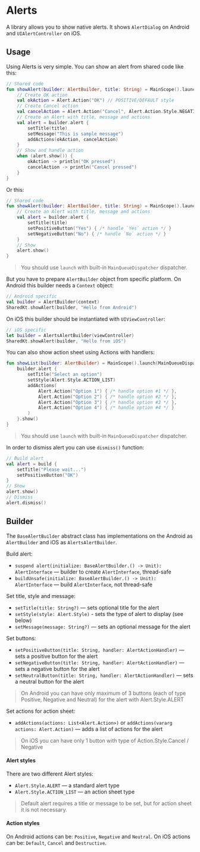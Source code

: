# Alerts

A library allows you to show native alerts.
It shows `AlertDialog` on Android and `UIAlertController` on iOS.

## Usage

Using Alerts is very simple. You can show an alert from shared code like this:

```kotlin
// Shared code
fun showAlert(builder: AlertBuilder, title: String) = MainScope().launch(MainQueueDispatcher) {
    // Create OK action
    val okAction = Alert.Action("OK") // POSITIVE/DEFAULT style
    // Create Cancel action
    val cancelAction = Alert.Action("Cancel", Alert.Action.Style.NEGATIVE)
    // Create an Alert with title, message and actions
    val alert = builder.alert {
        setTitle(title)
        setMessage("This is sample message")
        addActions(okAction, cancelAction)
    }
    // Show and handle action
    when (alert.show()) {
        okAction -> println("OK pressed")
        cancelAction -> println("Cancel pressed")
    }
}
```

Or this:

```kotlin
// Shared code
fun showAlert(builder: AlertBuilder, title: String) = MainScope().launch(MainQueueDispatcher) {
    // Create an Alert with title, message and actions
    val alert = builder.alert {
        setTitle(title)
        setPositiveButton("Yes") { /* handle `Yes` action */ }
        setNegativeButton("No") { /* handle `No` action */ }
    }
    // Show
    alert.show()
}
```

> You should use `launch` with built-in `MainQueueDispatcher` dispatcher.

But you have to prepare `AlertBuilder` object from specific platform.
On Android this builder needs a `Context` object:

```kotlin
// Android specific
val builder = AlertBuilder(context)
SharedKt.showAlert(builder, "Hello from Android")
```

On iOS this builder should be instantiated with `UIViewController`:

```swift
// iOS specific
let builder = AlertsAlertBuilder(viewController)
SharedKt.showAlert(builder, "Hello from iOS")
```

You can also show action sheet using Actions with handlers:

```kotlin
fun showList(builder: AlertBuilder) = MainScope().launch(MainQueueDispatcher) {
    builder.alert {
        setTitle("Select an option")
        setStyle(Alert.Style.ACTION_LIST)
        addActions(
            Alert.Action("Option 1") { /* handle option #1 */ },
            Alert.Action("Option 2") { /* handle option #2 */ },
            Alert.Action("Option 3") { /* handle option #3 */ },
            Alert.Action("Option 4") { /* handle option #4 */ }
        )
    }.show()
}
```

> You should use `launch` with built-in `MainQueueDispatcher` dispatcher.

In order to dismiss alert you can use `dismiss()` function:

```kotlin
// Build alert
val alert = build {
    setTitle("Please wait...")
    setPositiveButton("OK")
}
// Show
alert.show()
// Dismiss
alert.dismiss()
```

## Builder

The `BaseAlertBuilder` abstract class has implementations on the Android as `AlertBuilder` and iOS as `AlertsAlertBuilder`.

Build alert:
- `suspend alert(initialize: BaseAlertBuilder.() -> Unit): AlertInterface` — builder to create `AlertInterface`, thread-safe
- `buildUnsafe(initialize: BaseAlertBuilder.() -> Unit): AlertInterface` — build `AlertInterface`, not thread-safe

Set title, style and message:

- `setTitle(title: String?)` — sets optional title for the alert
- `setStyle(style: Alert.Style)` - sets the type of alert to display (see below)
- `setMessage(message: String?)` — sets an optional message for the alert

Set buttons:

- `setPositiveButton(title: String, handler: AlertActionHandler)` — sets a positive button for the alert
- `setNegativeButton(title: String, handler: AlertActionHandler)` — sets a negative button for the alert
- `setNeutralButton(title: String, handler: AlertActionHandler)` — sets a neutral button for the alert

> On Android you can have only maximum of 3 buttons (each of type Positive, Negative and Neutral) for the alert with Alert.Style.ALERT

Set actions for action sheet:

- `addActions(actions: List<Alert.Action>)` or `addActions(vararg actions: Alert.Action)` — adds a list of actions for the alert

> On iOS you can have only 1 button with type of Action.Style.Cancel / Negative

#### Alert styles

There are two different Alert styles:
- `Alert.Style.ALERT` — a standard alert type
- `Alert.Style.ACTION_LIST` — an action sheet type

> Default alert requires a title or message to be set, but for action sheet it is not necessary.

#### Action styles

On Android actions can be: `Positive`, `Negative` and `Neutral`.
On iOS actions can be: `Default`, `Cancel` and `Destructive`.
